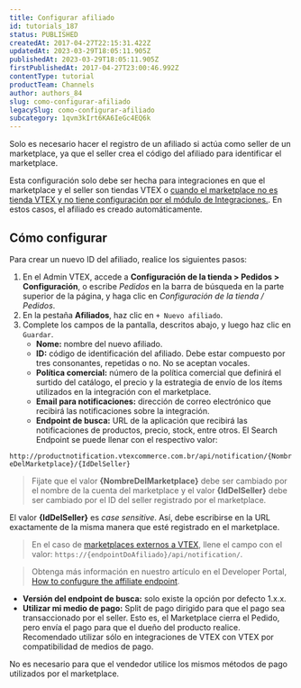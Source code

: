 ```yaml
---
title: Configurar afiliado
id: tutorials_187
status: PUBLISHED
createdAt: 2017-04-27T22:15:31.422Z
updatedAt: 2023-03-29T18:05:11.905Z
publishedAt: 2023-03-29T18:05:11.905Z
firstPublishedAt: 2017-04-27T23:00:46.992Z
contentType: tutorial
productTeam: Channels
author: authors_84
slug: como-configurar-afiliado
legacySlug: como-configurar-afiliado
subcategory: 1qvm3kIrt6KA6IeGc4EQ6k
---
```


Solo es necesario hacer el registro de un afiliado si actúa como seller de un marketplace, ya que el seller crea el código del afiliado para identificar el marketplace.

Esta configuración solo debe ser hecha para integraciones en que el marketplace y el seller son tiendas VTEX o [cuando el marketplace no es tienda VTEX y no tiene configuración por el módulo de Integraciones.](/es/tutorial/integrando-con-marketplace/). En estos casos, el afiliado es creado automáticamente.

## Cómo configurar

Para crear un nuevo ID del afiliado, realice los siguientes pasos:

1. En el Admin VTEX, accede a **Configuración de la tienda > Pedidos > Configuración**, o escribe *Pedidos* en la barra de búsqueda en la parte superior de la página, y haga clic en *Configuración de la tienda / Pedidos*.
3. En la pestaña **Afiliados**, haz clic en `+ Nuevo afiliado`.
5. Complete los campos de la pantalla, descritos abajo, y luego haz clic en `Guardar`.
    - **Nome:** nombre del nuevo afiliado.
    - **ID:** código de identificación del afiliado. Debe estar compuesto por tres consonantes, repetidas o no. No se aceptan vocales.
    - **Política comercial:** número de la política comercial que definirá el surtido del catálogo, el precio y la estrategia de envío de los ítems utilizados en la integración con el marketplace.
    - **Email para notificaciones:** dirección de correo electrónico que recibirá las notificaciones sobre la integración.
    - **Endpoint de busca:** URL de la aplicación que recibirá las notificaciones de productos, precio, stock, entre otros. El Search Endpoint se puede llenar con el respectivo valor: 

`http://productnotification.vtexcommerce.com.br/api/notification/{NombreDelMarketplace}/{IdDelSeller}`

> Fijate que el valor **{NombreDelMarketplace}** debe ser cambiado por el nombre de la cuenta del marketplace y el valor **{IdDelSeller}** debe ser cambiado por el ID del seller registrado por el marketplace.

> <div class="alert alert-danger">
El valor <strong>{IdDelSeller}</strong> es <em>case sensitive</em>. Así, debe escribirse en la URL exactamente de la misma manera que esté registrado en el marketplace.
</div>

> En el caso de [marketplaces externos a VTEX](https://help.vtex.com/es/tutorial/marketplace-strategies-at-vtex--tutorials_402#integrado-con-un-marketplace-externo), llene el campo con el valor: `https://{endpointDoAfiliado}/api/notification/`.   

> Obtenga más información en nuestro artículo en el Developer Portal, [How to confugure the affiliate endpoint](https://developers.vtex.com/vtex-rest-api/docs/external-marketplace-integration-price-update#how-to-configure-the-affiliate-endpoint).

- **Versión del endpoint de busca:** solo existe la opción por defecto 1.x.x.
- **Utilizar mi medio de pago:** Split de pago dirigido para que el pago sea transaccionado por el seller. Esto es, el Marketplace cierra el Pedido, pero envía el pago para que el dueño del producto realice. Recomendado utilizar sólo en integraciones de VTEX con VTEX por compatibilidad de medios de pago.

No es necesario para que el vendedor utilice los mismos métodos de pago utilizados por el marketplace.
